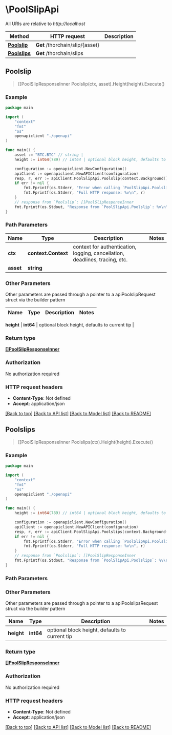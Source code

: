 # \PoolSlipApi

All URIs are relative to *http://localhost*

Method | HTTP request | Description
------------- | ------------- | -------------
[**Poolslip**](PoolSlipApi.md#Poolslip) | **Get** /thorchain/slip/{asset} | 
[**Poolslips**](PoolSlipApi.md#Poolslips) | **Get** /thorchain/slips | 



## Poolslip

> []PoolSlipResponseInner Poolslip(ctx, asset).Height(height).Execute()





### Example

```go
package main

import (
    "context"
    "fmt"
    "os"
    openapiclient "./openapi"
)

func main() {
    asset := "BTC.BTC" // string | 
    height := int64(789) // int64 | optional block height, defaults to current tip (optional)

    configuration := openapiclient.NewConfiguration()
    apiClient := openapiclient.NewAPIClient(configuration)
    resp, r, err := apiClient.PoolSlipApi.Poolslip(context.Background(), asset).Height(height).Execute()
    if err != nil {
        fmt.Fprintf(os.Stderr, "Error when calling `PoolSlipApi.Poolslip``: %v\n", err)
        fmt.Fprintf(os.Stderr, "Full HTTP response: %v\n", r)
    }
    // response from `Poolslip`: []PoolSlipResponseInner
    fmt.Fprintf(os.Stdout, "Response from `PoolSlipApi.Poolslip`: %v\n", resp)
}
```

### Path Parameters


Name | Type | Description  | Notes
------------- | ------------- | ------------- | -------------
**ctx** | **context.Context** | context for authentication, logging, cancellation, deadlines, tracing, etc.
**asset** | **string** |  | 

### Other Parameters

Other parameters are passed through a pointer to a apiPoolslipRequest struct via the builder pattern


Name | Type | Description  | Notes
------------- | ------------- | ------------- | -------------

 **height** | **int64** | optional block height, defaults to current tip | 

### Return type

[**[]PoolSlipResponseInner**](PoolSlipResponseInner.md)

### Authorization

No authorization required

### HTTP request headers

- **Content-Type**: Not defined
- **Accept**: application/json

[[Back to top]](#) [[Back to API list]](../README.md#documentation-for-api-endpoints)
[[Back to Model list]](../README.md#documentation-for-models)
[[Back to README]](../README.md)


## Poolslips

> []PoolSlipResponseInner Poolslips(ctx).Height(height).Execute()





### Example

```go
package main

import (
    "context"
    "fmt"
    "os"
    openapiclient "./openapi"
)

func main() {
    height := int64(789) // int64 | optional block height, defaults to current tip (optional)

    configuration := openapiclient.NewConfiguration()
    apiClient := openapiclient.NewAPIClient(configuration)
    resp, r, err := apiClient.PoolSlipApi.Poolslips(context.Background()).Height(height).Execute()
    if err != nil {
        fmt.Fprintf(os.Stderr, "Error when calling `PoolSlipApi.Poolslips``: %v\n", err)
        fmt.Fprintf(os.Stderr, "Full HTTP response: %v\n", r)
    }
    // response from `Poolslips`: []PoolSlipResponseInner
    fmt.Fprintf(os.Stdout, "Response from `PoolSlipApi.Poolslips`: %v\n", resp)
}
```

### Path Parameters



### Other Parameters

Other parameters are passed through a pointer to a apiPoolslipsRequest struct via the builder pattern


Name | Type | Description  | Notes
------------- | ------------- | ------------- | -------------
 **height** | **int64** | optional block height, defaults to current tip | 

### Return type

[**[]PoolSlipResponseInner**](PoolSlipResponseInner.md)

### Authorization

No authorization required

### HTTP request headers

- **Content-Type**: Not defined
- **Accept**: application/json

[[Back to top]](#) [[Back to API list]](../README.md#documentation-for-api-endpoints)
[[Back to Model list]](../README.md#documentation-for-models)
[[Back to README]](../README.md)

